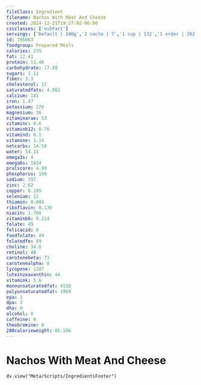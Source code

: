 ```yaml
---
fileClass: Ingredient
filename: Nachos With Meat And Cheese
created: 2024-12-21T19:27:02-06:00
cssclasses: ['nutFact']
servings: ['Default | 100g','1 nacho | 7','1 cup | 132','1 order | 262']
id: 785863
foodgroup: Prepared Meals
calories: 235
fat: 12.41
protein: 13.48
carbohydrate: 17.88
sugars: 1.11
fiber: 3.3
cholesterol: 37
saturatedfats: 4.862
calcium: 141
iron: 1.47
potassium: 278
magnesium: 36
vitaminarae: 53
vitaminc: 0.6
vitaminb12: 0.76
vitamind: 0.1
vitamine: 1.14
netcarbs: 14.58
water: 54.31
omega3s: 4
omega6s: 1834
pralscore: 4.99
phosphorus: 190
sodium: 397
zinc: 2.62
copper: 0.105
selenium: 12
thiamin: 0.088
riboflavin: 0.139
niacin: 1.766
vitaminb6: 0.214
folate: 49
folicacid: 0
foodfolate: 49
folatedfe: 49
choline: 34.6
retinol: 48
carotenebeta: 71
carotenealpha: 0
lycopene: 1287
luteinzeaxanthin: 44
vitamink: 5.6
monounsaturatedfat: 4158
polyunsaturatedfat: 1969
epa: 1
dpa: 3
dha: 0
alcohol: 0
caffeine: 0
theobromine: 0
200calorieweight: 85.106
---
```


# Nachos With Meat And Cheese

```dataviewjs
dv.view("Meta/Scripts/IngredientsFooter")
```